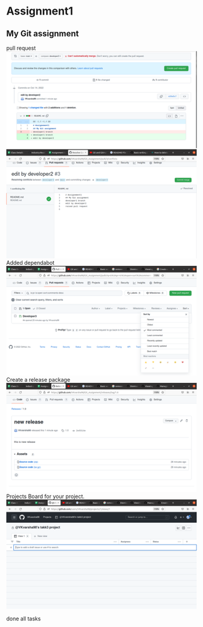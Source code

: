 # Assignment1
## My Git assignment

pull request<br>
![create pull request](https://github.com/VKvarsha98/Git_Assignment/blob/main/task3/pull%20request.png)
![merge pull request](https://github.com/VKvarsha98/Git_Assignment/blob/main/task3/commitmerge.png)
Added dependabot<br>
![dependa bot](https://github.com/VKvarsha98/Git_Assignment/blob/main/task3/dependabot.png)
Create a release package<br>
![release package](https://github.com/VKvarsha98/Git_Assignment/blob/main/task3/newrelease.png)
Projects Board for your project.
![project board](https://github.com/VKvarsha98/Git_Assignment/blob/main/task3/project.png)

done all tasks
